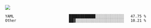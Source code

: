 ![](https://github-profile-summary-cards.vercel.app/api/cards/profile-details?username=igtm&theme=dracula)
<!--START_SECTION:waka-->

```text
YAML                         ████████████░░░░░░░░░░░░░   47.75 %
Other                        ██▓░░░░░░░░░░░░░░░░░░░░░░   10.21 %
```

<!--END_SECTION:waka-->
